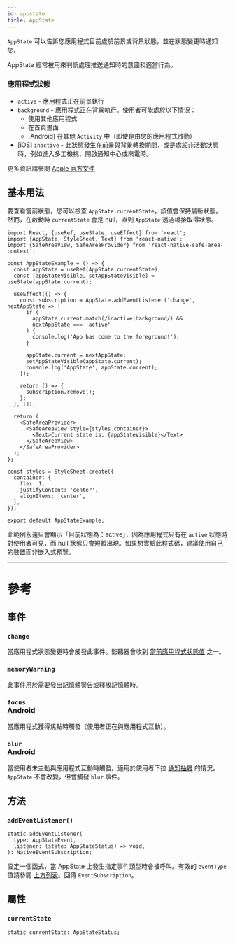 ```yaml
---
id: appstate
title: AppState
---
```


`AppState` 可以告訴您應用程式目前處於前景或背景狀態，並在狀態變更時通知您。

AppState 經常被用來判斷處理推送通知時的意圖和適當行為。

### 應用程式狀態

- `active` - 應用程式正在前景執行
- `background` - 應用程式正在背景執行。使用者可能處於以下情況：
  - 使用其他應用程式
  - 在首頁畫面
  - [Android] 在其他 `Activity` 中（即使是由您的應用程式啟動）
- [iOS] `inactive` - 此狀態發生在前景與背景轉換期間，或是處於非活動狀態時，例如進入多工檢視、開啟通知中心或來電時。

更多資訊請參閱 [Apple 官方文件](https://developer.apple.com/documentation/uikit/app_and_scenes/managing_your_app_s_life_cycle)

## 基本用法

要查看當前狀態，您可以檢查 `AppState.currentState`，該值會保持最新狀態。然而，在啟動時 `currentState` 會是 null，直到 `AppState` 透過橋接取得狀態。

```SnackPlayer name=AppState%20Example
import React, {useRef, useState, useEffect} from 'react';
import {AppState, StyleSheet, Text} from 'react-native';
import {SafeAreaView, SafeAreaProvider} from 'react-native-safe-area-context';

const AppStateExample = () => {
  const appState = useRef(AppState.currentState);
  const [appStateVisible, setAppStateVisible] = useState(appState.current);

  useEffect(() => {
    const subscription = AppState.addEventListener('change', nextAppState => {
      if (
        appState.current.match(/inactive|background/) &&
        nextAppState === 'active'
      ) {
        console.log('App has come to the foreground!');
      }

      appState.current = nextAppState;
      setAppStateVisible(appState.current);
      console.log('AppState', appState.current);
    });

    return () => {
      subscription.remove();
    };
  }, []);

  return (
    <SafeAreaProvider>
      <SafeAreaView style={styles.container}>
        <Text>Current state is: {appStateVisible}</Text>
      </SafeAreaView>
    </SafeAreaProvider>
  );
};

const styles = StyleSheet.create({
  container: {
    flex: 1,
    justifyContent: 'center',
    alignItems: 'center',
  },
});

export default AppStateExample;
```

此範例永遠只會顯示「目前狀態為：active」，因為應用程式只有在 `active` 狀態時對使用者可見，而 null 狀態只會短暫出現。如果想實驗此程式碼，建議使用自己的裝置而非嵌入式預覽。

---

# 參考

## 事件

### `change`

當應用程式狀態變更時會觸發此事件。監聽器會收到 [當前應用程式狀態值](appstate#app-states) 之一。

### `memoryWarning`

此事件用於需要發出記憶體警告或釋放記憶體時。

### `focus` <div class="label android">Android</div>

當應用程式獲得焦點時觸發（使用者正在與應用程式互動）。

### `blur` <div class="label android">Android</div>

當使用者未主動與應用程式互動時觸發。適用於使用者下拉 [通知抽屜](https://developer.android.com/guide/topics/ui/notifiers/notifications#bar-and-drawer) 的情況。`AppState` 不會改變，但會觸發 `blur` 事件。

## 方法

### `addEventListener()`

```tsx
static addEventListener(
  type: AppStateEvent,
  listener: (state: AppStateStatus) => void,
): NativeEventSubscription;
```

設定一個函式，當 AppState 上發生指定事件類型時會被呼叫。有效的 `eventType` 值請參閱 [上方列表](#events)。回傳 `EventSubscription`。

## 屬性

### `currentState`

```tsx
static currentState: AppStateStatus;
```